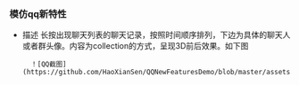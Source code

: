 ### 模仿qq新特性
* 描述
    长按出现聊天列表的聊天记录，按照时间顺序排列，下边为具体的聊天人或者群头像。内容为collection的方式，呈现3D前后效果。如下图
        
        
        ！[QQ截图](https://github.com/HaoXianSen/QQNewFeaturesDemo/blob/master/assets/IMG_0341.PNG)
